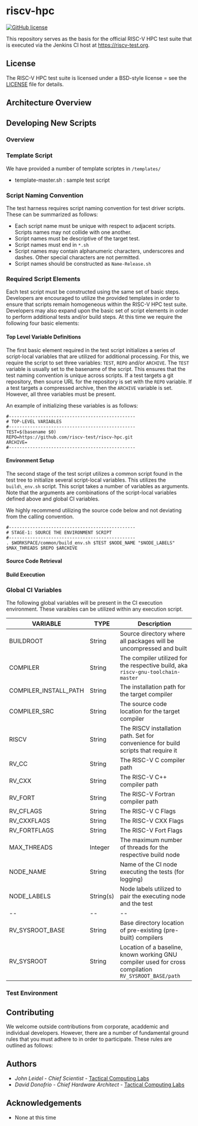 # riscv-hpc
[![GitHub license](https://img.shields.io/badge/license-BSD-blue.svg)](https://raw.githubusercontent.com/riscv-test/riscv-hpc/master/LICENSE)

This repository serves as the basis for the official RISC-V HPC test suite
that is executed via the Jenkins CI host at https://riscv-test.org.

## License
The RISC-V HPC test suite is licensed under a BSD-style license = see the [LICENSE](LICENSE) file for details.

## Architecture Overview

## Developing New Scripts
### Overview
### Template Script

We have provided a number of template scriptes in `/templates/`
- template-master.sh : sample test script

### Script Naming Convention

The test harness requires script naming convention for test driver scripts.
These can be summarized as follows:
* Each script name must be unique with respect to adjacent scripts.  Scripts 
names may not collide with one another.
* Script names must be descriptive of the target test.
* Script names must end in `*.sh`
* Script names may contain alphanumeric characters, underscores and dashes.  Other
special characters are not permitted.
* Script names should be constructed as `Name-Release.sh`

### Required Script Elements

Each test script must be constructed using the same set of basic steps.  Developers are 
encouraged to utilize the provided templates in order to ensure that scripts remain homogeneous 
within the RISC-V HPC test suite.  Developers may also expand upon the basic set of 
script elements in order to perform additional tests and/or build steps.  At this time 
we require the following four basic elements:

#### Top Level Variable Definitions
The first basic element required in the test script initializes a series of script-local 
variables that are utilized for additional processing.  For this, we require 
the script to set three variables: `TEST`, `REPO` and/or `ARCHIVE`.  The `TEST` 
variable is usually set to the basename of the script.  This ensures that the test 
naming convention is unique across scripts.  If a test targets a git repository, 
then source URL for the repository is set with the `REPO` variable.  If a test 
targets a compressed archive, then the `ARCHIVE` variable is set.  However, 
all three variables must be present.

An example of initializing these variables is as follows:

```
#------------------------------------------------
# TOP-LEVEL VARIABLES
#------------------------------------------------
TEST=$(basename $0)
REPO=https://github.com/riscv-test/riscv-hpc.git
ARCHIVE=
#------------------------------------------------
```

#### Environment Setup
The second stage of the test script utilizes a common script found in the 
test tree to initialize several script-local variables.  This utilizes the `build\_env.sh` 
script.  This script takes a number of variables as arguments.  Note that the arguments 
are combinations of the script-local variables defined above and global CI variables.

We highly recommend utilizing the source code below and not deviating from
the calling convention.

```
#------------------------------------------------
# STAGE-1: SOURCE THE ENVIRONMENT SCRIPT
#------------------------------------------------
. $WORKSPACE/common/build_env.sh $TEST $NODE_NAME "$NODE_LABELS" $MAX_THREADS $REPO $ARCHIVE
```

#### Source Code Retrieval

#### Build Execution

### Global CI Variables

The following global variables will be present in the CI execution environment.  These varaibles 
can be utilized within any execution script.

| VARIABLE | TYPE | Description  |
|---|---|---|
| BUILDROOT | String | Source directory where all packages will be uncompressed and built|
| COMPILER | String | The compiler utilized for the respective build, aka `riscv-gnu-toolchain-master`|
| COMPILER\_INSTALL\_PATH | String | The installation path for the target compiler|
| COMPILER\_SRC | String | The source code location for the target compiler|
| RISCV | String | The RISCV installation path.  Set for convenience for build scripts that require it|
| RV\_CC | String | The RISC-V C compiler path|
| RV\_CXX | String | The RISC-V C++ compiler path|
| RV\_FORT | String | The RISC-V Fortran compiler path|
| RV\_CFLAGS | String | The RISC-V C Flags|
| RV\_CXXFLAGS | String | The RISC-V CXX Flags|
| RV\_FORTFLAGS | String | The RISC-V Fort Flags|
| MAX\_THREADS | Integer | The maximum number of threads for the respective build node|
| NODE\_NAME | String | Name of the CI node executing the tests (for logging)|
| NODE\_LABELS | String(s) | Node labels utilized to pair the executing node and the test|
| -- | -- | -- |
| RV\_SYSROOT\_BASE | String | Base directory location of pre-existing (pre-built) compilers|
| RV\_SYSROOT | String | Location of a baseline, known working GNU compiler used for cross compilation `RV_SYSROOT_BASE/path`|

### Test Environment

## Contributing
We welcome outside contributions from corporate, acaddemic and individual developers.  However,
there are a number of fundamental ground rules that you must adhere to in order to participate.  These
rules are outlined as follows:

## Authors
* *John Leidel* - *Chief Scientist* - [Tactical Computing Labs](http://www.tactcomplabs.com)
* *David Donofrio* - *Chief Hardware Architect* - [Tactical Computing Labs](http://www.tactcomplabs.com)

## Acknowledgements
* None at this time

